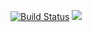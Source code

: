 [![Build Status](https://travis-ci.org/PolymathNetwork/polymath-token-distribution.svg?branch=master)](https://travis-ci.org/PolymathNetwork/polymath-token-distribution) <a href="https://t.me/ConduitComputing" target="_blank"><img src="https://img.shields.io/badge/50k+-telegram-blue.svg"></a>
